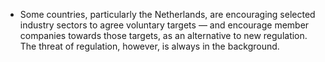 - Some countries, particularly the Netherlands, are encouraging selected industry sectors to agree voluntary targets — and encourage member companies towards those targets, as an alternative to new regulation. The threat of regulation, however, is always in the background.